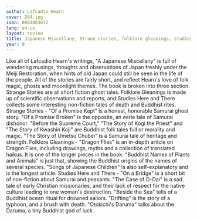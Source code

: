 ```yaml
---
author: Lafcadio Hearn
cover: 264.jpg
isbn: 0804803072
lang: en-us
layout: review
title: Japanese Miscellany, Strane stories, folklore gleanings, studies here and there
year: 0
---
```


Like all of Lafcadio Hearn's writings, "A Japanese Miscellany" is full of wandering musings, thoughts and observations of Japan freshly under the Meiji Restoration, when hints of old Japan could still be seen in the life of the people. All of the stories are fairly short, and reflect Hearn's love of folk magic, ghosts and moonlight themes.
The book is broken into three section. Strange Stories are all short fiction ghost tales. Folklore Gleanings is made up of scientific observations and reports, and Studies Here and There collects some interesting non-fiction tales of death and Buddhist rites.
Strange Stories - "Of a Promise Kept" is a honest, honorable Samurai ghost story. "Of a Promise Broken" is the opposite, an eerie tale of Samurai dishonor. "Before the Supreme Court," "The Story of Kogi the Priest" and "The Story of Kwashin Koji" are Buddhist folk tales full or morality and magic. "The Story of Umetsu Chubei" is a Samurai tale of heritage and strength.
Folklore Gleanings - "Dragon Flies" is an in-depth article on Dragon Flies, including drawings, myths and a collection of translated haikus. It is one of the longer pieces in the book. "Buddhist Names of Plants and Animals" is just that, showing the Buddhist origins of the names of several species. "Songs of Japanese Children" is also self-explanatory and is the longest article.
Studies Here and There - "On a Bridge" is a short bit of non-fiction about Samurai and peasants. "The Case of O-Dai" is a sad tale of early Christian missionaries, and their lack of respect for the native culture leading to one woman's destruction. "Beside the Sea" tells of a Buddhist ocean ritual for drowned sailors. "Drifting" is the story of a typhoon, and a brush with death. "Otokichi's Daruma" talks about the Daruma, a tiny Buddhist god of luck.
